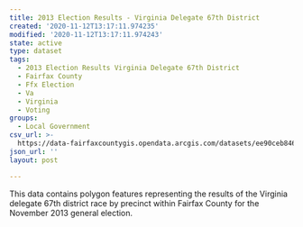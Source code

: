 ```yaml
---
title: 2013 Election Results - Virginia Delegate 67th District
created: '2020-11-12T13:17:11.974235'
modified: '2020-11-12T13:17:11.974243'
state: active
type: dataset
tags:
  - 2013 Election Results Virginia Delegate 67th District
  - Fairfax County
  - Ffx Election
  - Va
  - Virginia
  - Voting
groups:
  - Local Government
csv_url: >-
  https://data-fairfaxcountygis.opendata.arcgis.com/datasets/ee90ceb8463f4744b05ad28ee09a1993_35.csv?outSR=%7B%22latestWkid%22%3A4269%2C%22wkid%22%3A4269%7D
json_url: ''
layout: post

---
```

This data contains polygon features representing the results of the Virginia delegate 67th district race by precinct within Fairfax County for the November 2013 general election.
